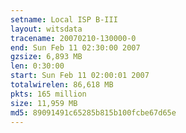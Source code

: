 ```yaml
---
setname: Local ISP B-III
layout: witsdata
tracename: 20070210-130000-0
end: Sun Feb 11 02:30:00 2007
gzsize: 6,893 MB
len: 0:30:00
start: Sun Feb 11 02:00:01 2007
totalwirelen: 86,618 MB
pkts: 165 million
size: 11,959 MB
md5: 89091491c65285b815b100fcbe67d65e
---
```

